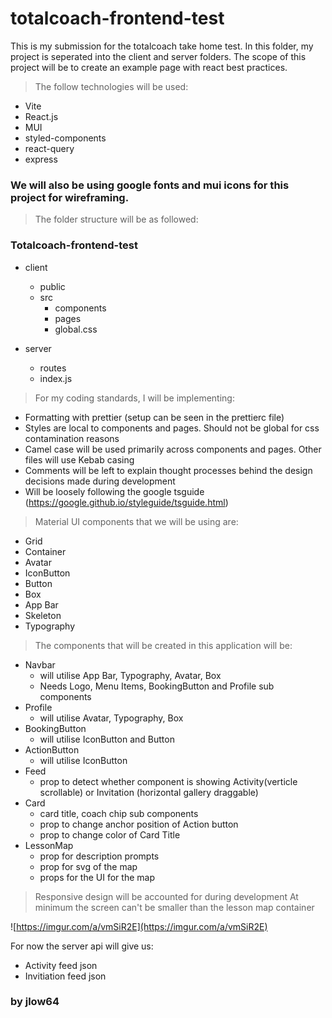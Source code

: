 # totalcoach-frontend-test

This is my submission for the totalcoach take home test.
In this folder, my project is seperated into the client and server folders.
The scope of this project will be to create an example page with react best practices.

> The follow technologies will be used:

- Vite
- React.js
- MUI
- styled-components
- react-query
- express

### We will also be using google fonts and mui icons for this project for wireframing.

> The folder structure will be as followed:

### Totalcoach-frontend-test

- client
    - public
    - src
        - components
        - pages
        - global.css

- server
    - routes
    - index.js

> For my coding standards, I will be implementing:
- Formatting with prettier (setup can be seen in the prettierc file)
- Styles are local to components and pages. Should not be global for css contamination reasons
- Camel case will be used primarily across components and pages. Other files will use Kebab casing
- Comments will be left to explain thought processes behind the design decisions made during development
- Will be loosely following the google tsguide (https://google.github.io/styleguide/tsguide.html)

> Material UI components that we will be using are:

- Grid
- Container
- Avatar
- IconButton
- Button
- Box
- App Bar
- Skeleton
- Typography

> The components that will be created in this application will be:
- Navbar
    - will utilise App Bar, Typography, Avatar, Box
    - Needs Logo, Menu Items, BookingButton and Profile sub components
- Profile
    - will utilise Avatar, Typography, Box
- BookingButton
    - will utilise IconButton and Button
- ActionButton
    - will utilise IconButton
- Feed
    - prop to detect whether component is showing Activity(verticle scrollable) or Invitation (horizontal gallery draggable) 
- Card
    - card title, coach chip sub components
    - prop to change anchor position of Action button
    - prop to change color of Card Title 
- LessonMap
    - prop for description prompts
    - prop for svg of the map
    - props for the UI for the map

> Responsive design will be accounted for during development
> At minimum the screen can't be smaller than the lesson map container

![https://imgur.com/a/vmSiR2E](https://imgur.com/a/vmSiR2E)

For now the server api will give us:
- Activity feed json
- Invitiation feed json

### by jlow64

